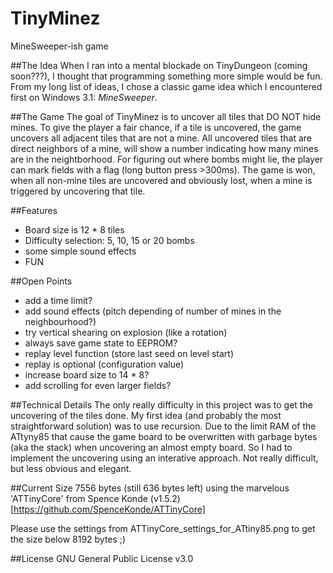 # TinyMinez
 MineSweeper-ish game

##The Idea
When I ran into a mental blockade on TinyDungeon (coming soon???), I thought that programming something more simple would be fun.
From my long list of ideas, I chose a classic game idea which I encountered first on Windows 3.1: *MineSweeper*.

##The Game
The goal of TinyMinez is to uncover all tiles that DO NOT hide mines. To give the player a fair chance, if a tile is uncovered,
the game uncovers all adjacent tiles that are not a mine. All uncovered tiles that are direct neighbors of a mine, will show a
number indicating how many mines are in the neightborhood.
For figuring out where bombs might lie, the player can mark fields with a flag (long button press >300ms).
The game is won, when all non-mine tiles are uncovered and obviously lost, when a mine is triggered by uncovering that tile.

##Features
* Board size is 12 * 8 tiles
* Difficulty selection: 5, 10, 15 or 20 bombs
* some simple sound effects
* FUN


##Open Points
* add a time limit?
* add sound effects (pitch depending of number of mines in the neighbourhood?)
* try vertical shearing on explosion (like a rotation)
* always save game state to EEPROM?
* replay level function (store last seed on level start)
* replay is optional (configuration value)
* increase board size to 14 * 8?
* add scrolling for even larger fields?


##Technical Details
The only really difficulty in this project was to get the uncovering of the tiles done.
My first idea (and probably the most straightforward solution) was to use recursion.
Due to the limit RAM of the ATtyny85 that cause the game board to be overwritten with 
garbage bytes (aka the stack) when uncovering an almost empty board.
So I had to implement the uncovering using an interative approach. Not really difficult, but
less obvious and elegant.


##Current Size
7556 bytes (still 636 bytes left) using the marvelous 'ATTinyCore' from Spence Konde (v1.5.2) [https://github.com/SpenceKonde/ATTinyCore]

Please use the settings from ATTinyCore_settings_for_ATtiny85.png to get the size below 8192 bytes ;)

##License
GNU General Public License v3.0
